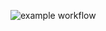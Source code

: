 ![example workflow](https://github.com/lostcupcake/hexlet_pytest/actions/workflows/hello-world.yml/badge.svg)
